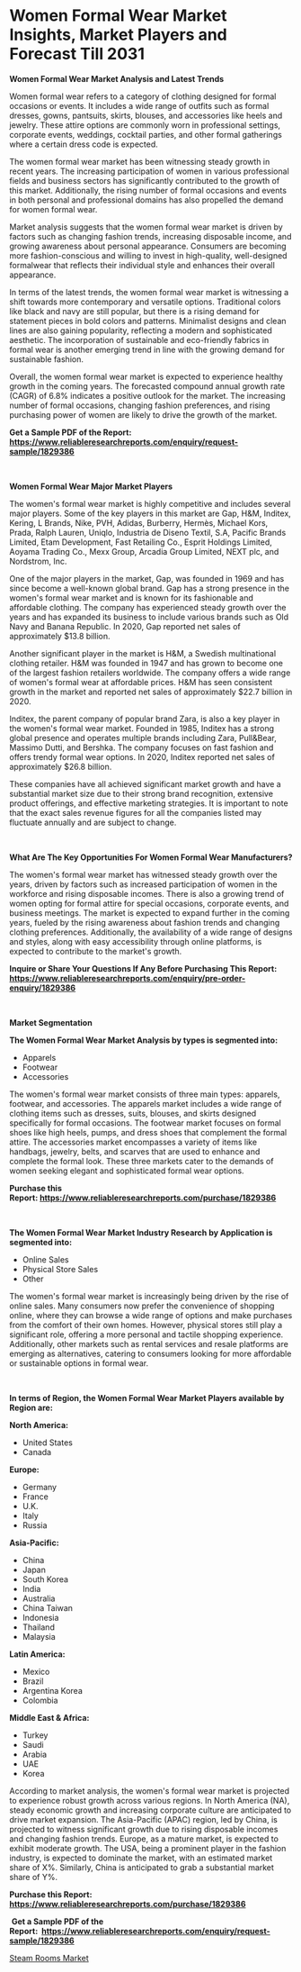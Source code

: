 <p><h1>Women Formal Wear Market Insights, Market Players and Forecast Till 2031</h1></p><p><strong>Women Formal Wear Market Analysis and Latest Trends</strong></p>
<p><p>Women formal wear refers to a category of clothing designed for formal occasions or events. It includes a wide range of outfits such as formal dresses, gowns, pantsuits, skirts, blouses, and accessories like heels and jewelry. These attire options are commonly worn in professional settings, corporate events, weddings, cocktail parties, and other formal gatherings where a certain dress code is expected.</p><p>The women formal wear market has been witnessing steady growth in recent years. The increasing participation of women in various professional fields and business sectors has significantly contributed to the growth of this market. Additionally, the rising number of formal occasions and events in both personal and professional domains has also propelled the demand for women formal wear.</p><p>Market analysis suggests that the women formal wear market is driven by factors such as changing fashion trends, increasing disposable income, and growing awareness about personal appearance. Consumers are becoming more fashion-conscious and willing to invest in high-quality, well-designed formalwear that reflects their individual style and enhances their overall appearance.</p><p>In terms of the latest trends, the women formal wear market is witnessing a shift towards more contemporary and versatile options. Traditional colors like black and navy are still popular, but there is a rising demand for statement pieces in bold colors and patterns. Minimalist designs and clean lines are also gaining popularity, reflecting a modern and sophisticated aesthetic. The incorporation of sustainable and eco-friendly fabrics in formal wear is another emerging trend in line with the growing demand for sustainable fashion.</p><p>Overall, the women formal wear market is expected to experience healthy growth in the coming years. The forecasted compound annual growth rate (CAGR) of 6.8% indicates a positive outlook for the market. The increasing number of formal occasions, changing fashion preferences, and rising purchasing power of women are likely to drive the growth of the market.</p></p>
<p><strong>Get a Sample PDF of the Report:&nbsp; <a href="https://www.reliableresearchreports.com/enquiry/request-sample/1829386">https://www.reliableresearchreports.com/enquiry/request-sample/1829386</a></strong></p>
<p>&nbsp;</p>
<p><strong>Women Formal Wear Major Market Players</strong></p>
<p><p>The women's formal wear market is highly competitive and includes several major players. Some of the key players in this market are Gap, H&M, Inditex, Kering, L Brands, Nike, PVH, Adidas, Burberry, Hermès, Michael Kors, Prada, Ralph Lauren, Uniqlo, Industria de Diseno Textil, S.A, Pacific Brands Limited, Etam Development, Fast Retailing Co., Esprit Holdings Limited, Aoyama Trading Co., Mexx Group, Arcadia Group Limited, NEXT plc, and Nordstrom, Inc.</p><p>One of the major players in the market, Gap, was founded in 1969 and has since become a well-known global brand. Gap has a strong presence in the women's formal wear market and is known for its fashionable and affordable clothing. The company has experienced steady growth over the years and has expanded its business to include various brands such as Old Navy and Banana Republic. In 2020, Gap reported net sales of approximately $13.8 billion.</p><p>Another significant player in the market is H&M, a Swedish multinational clothing retailer. H&M was founded in 1947 and has grown to become one of the largest fashion retailers worldwide. The company offers a wide range of women's formal wear at affordable prices. H&M has seen consistent growth in the market and reported net sales of approximately $22.7 billion in 2020.</p><p>Inditex, the parent company of popular brand Zara, is also a key player in the women's formal wear market. Founded in 1985, Inditex has a strong global presence and operates multiple brands including Zara, Pull&Bear, Massimo Dutti, and Bershka. The company focuses on fast fashion and offers trendy formal wear options. In 2020, Inditex reported net sales of approximately $26.8 billion.</p><p>These companies have all achieved significant market growth and have a substantial market size due to their strong brand recognition, extensive product offerings, and effective marketing strategies. It is important to note that the exact sales revenue figures for all the companies listed may fluctuate annually and are subject to change.</p></p>
<p>&nbsp;</p>
<p><strong>What Are The Key Opportunities For Women Formal Wear Manufacturers?</strong></p>
<p><p>The women's formal wear market has witnessed steady growth over the years, driven by factors such as increased participation of women in the workforce and rising disposable incomes. There is also a growing trend of women opting for formal attire for special occasions, corporate events, and business meetings. The market is expected to expand further in the coming years, fueled by the rising awareness about fashion trends and changing clothing preferences. Additionally, the availability of a wide range of designs and styles, along with easy accessibility through online platforms, is expected to contribute to the market's growth.</p></p>
<p><strong>Inquire or Share Your Questions If Any Before Purchasing This Report: <a href="https://www.reliableresearchreports.com/enquiry/pre-order-enquiry/1829386">https://www.reliableresearchreports.com/enquiry/pre-order-enquiry/1829386</a></strong></p>
<p>&nbsp;</p>
<p><strong>Market Segmentation</strong></p>
<p><strong>The Women Formal Wear Market Analysis by types is segmented into:</strong></p>
<p><ul><li>Apparels</li><li>Footwear</li><li>Accessories</li></ul></p>
<p><p>The women's formal wear market consists of three main types: apparels, footwear, and accessories. The apparels market includes a wide range of clothing items such as dresses, suits, blouses, and skirts designed specifically for formal occasions. The footwear market focuses on formal shoes like high heels, pumps, and dress shoes that complement the formal attire. The accessories market encompasses a variety of items like handbags, jewelry, belts, and scarves that are used to enhance and complete the formal look. These three markets cater to the demands of women seeking elegant and sophisticated formal wear options.</p></p>
<p><strong>Purchase this Report:&nbsp;<a href="https://www.reliableresearchreports.com/purchase/1829386">https://www.reliableresearchreports.com/purchase/1829386</a></strong></p>
<p>&nbsp;</p>
<p><strong>The Women Formal Wear Market Industry Research by Application is segmented into:</strong></p>
<p><ul><li>Online Sales</li><li>Physical Store Sales</li><li>Other</li></ul></p>
<p><p>The women's formal wear market is increasingly being driven by the rise of online sales. Many consumers now prefer the convenience of shopping online, where they can browse a wide range of options and make purchases from the comfort of their own homes. However, physical stores still play a significant role, offering a more personal and tactile shopping experience. Additionally, other markets such as rental services and resale platforms are emerging as alternatives, catering to consumers looking for more affordable or sustainable options in formal wear.</p></p>
<p>&nbsp;</p>
<p><strong>In terms of Region, the Women Formal Wear Market Players available by Region are:</strong></p>
<p>
    <p> <strong> North America: </strong>
        <ul>
            <li>United States</li>
            <li>Canada</li>
        </ul>
        </p> 
    <p> <strong> Europe: </strong>
        <ul>
            <li>Germany</li>
            <li>France</li>
            <li>U.K.</li>
            <li>Italy</li>
            <li>Russia</li>
        </ul>
        </p> 
    <p> <strong> Asia-Pacific: </strong>
        <ul>
            <li>China</li>
            <li>Japan</li>
            <li>South Korea</li>
            <li>India</li>
            <li>Australia</li>
            <li>China Taiwan</li>
            <li>Indonesia</li>
            <li>Thailand</li>
            <li>Malaysia</li>
        </ul>
        </p> 
    <p> <strong> Latin America: </strong>
        <ul>
            <li>Mexico</li>
            <li>Brazil</li>
            <li>Argentina Korea</li>
            <li>Colombia</li>
        </ul>
        </p> 
    <p> <strong> Middle East & Africa: </strong>
        <ul>
            <li>Turkey</li>
            <li>Saudi</li>
            <li>Arabia</li>
            <li>UAE</li>
            <li>Korea</li>
        </ul>
    </p>
    </p>
<p><p>According to market analysis, the women's formal wear market is projected to experience robust growth across various regions. In North America (NA), steady economic growth and increasing corporate culture are anticipated to drive market expansion. The Asia-Pacific (APAC) region, led by China, is projected to witness significant growth due to rising disposable incomes and changing fashion trends. Europe, as a mature market, is expected to exhibit moderate growth. The USA, being a prominent player in the fashion industry, is expected to dominate the market, with an estimated market share of X%. Similarly, China is anticipated to grab a substantial market share of Y%.</p></p>
<p><strong>Purchase this Report: <a href="https://www.reliableresearchreports.com/purchase/1829386">https://www.reliableresearchreports.com/purchase/1829386</a></strong></p>
<p>&nbsp;<strong>Get a Sample PDF of the Report:&nbsp;&nbsp;<a href="https://www.reliableresearchreports.com/enquiry/request-sample/1829386">https://www.reliableresearchreports.com/enquiry/request-sample/1829386</a></strong></p>
<p><strong></strong></p>
<p><p><a href="https://github.com/NorbertYates/Market-Research-Report-List-2/blob/main/steam-rooms-market.md">Steam Rooms Market</a></p></p>